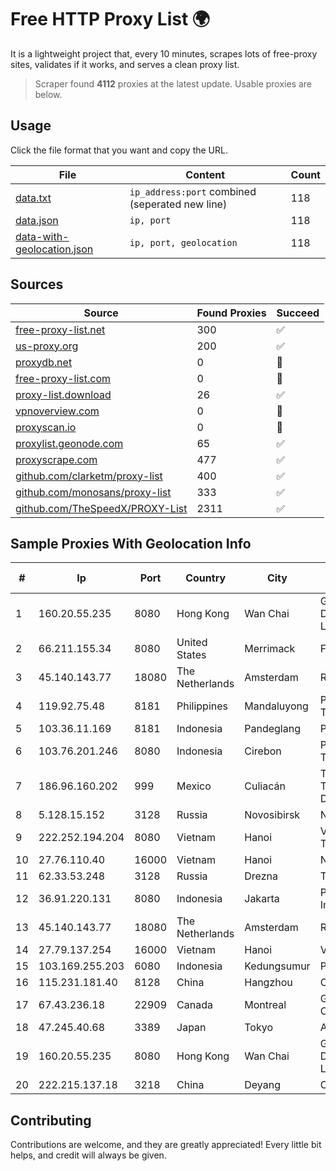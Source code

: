 
# Free HTTP Proxy List 🌍

It is a lightweight project that, every 10 minutes, scrapes lots of free-proxy sites, validates if it works, and serves a clean proxy list.


> Scraper found **4112** proxies at the latest update. Usable proxies are below.

## Usage

Click the file format that you want and copy the URL.


|File|Content|Count|
|----|-------|-----|
|[data.txt](https://raw.githubusercontent.com/themiralay/Proxy-List-World/master/data.txt)|`ip_address:port` combined (seperated new line)|118|
|[data.json](https://raw.githubusercontent.com/themiralay/Proxy-List-World/master/data.json)|`ip, port`|118|
|[data-with-geolocation.json](https://raw.githubusercontent.com/themiralay/Proxy-List-World/master/data-with-geolocation.json)|`ip, port, geolocation`|118|

## Sources

|Source|Found Proxies|Succeed|
|------|-------------|-------|
|[free-proxy-list.net](https://free-proxy-list.net)|300|✅|
|[us-proxy.org](https://www.us-proxy.org)|200|✅|
|[proxydb.net](http://proxydb.net)|0|🚫|
|[free-proxy-list.com](https://free-proxy-list.com/?page=&port=&type%5B%5D=http&type%5B%5D=https&up_time=0&search=Search)|0|🚫|
|[proxy-list.download](https://www.proxy-list.download/HTTP)|26|✅|
|[vpnoverview.com](https://vpnoverview.com/privacy/anonymous-browsing/free-proxy-servers)|0|🚫|
|[proxyscan.io](https://www.proxyscan.io)|0|🚫|
|[proxylist.geonode.com](https://proxylist.geonode.com/api/proxy-list?limit=300&page=1&sort_by=lastChecked&sort_type=desc&protocols=http,https)|65|✅|
|[proxyscrape.com](https://api.proxyscrape.com/v2/?request=displayproxies&protocol=http&timeout=10000&country=all&ssl=all&anonymity=all)|477|✅|
|[github.com/clarketm/proxy-list](https://raw.githubusercontent.com/clarketm/proxy-list/master/proxy-list-raw.txt)|400|✅|
|[github.com/monosans/proxy-list](https://raw.githubusercontent.com/monosans/proxy-list/main/proxies/http.txt)|333|✅|
|[github.com/TheSpeedX/PROXY-List](https://raw.githubusercontent.com/TheSpeedX/PROXY-List/master/http.txt)|2311|✅|


## Sample Proxies With Geolocation Info

|#|Ip|Port|Country|City|Internet Service Provider|
|-|--|----|-------|----|-------------------------|
|1|160.20.55.235|8080|Hong Kong|Wan Chai|Gateway Technology Development Company Limited|
|2|66.211.155.34|8080|United States|Merrimack|FirstLight Fiber|
|3|45.140.143.77|18080|The Netherlands|Amsterdam|RoyaleHosting BV|
|4|119.92.75.48|8181|Philippines|Mandaluyong|Philippine Long Distance Telephone Co.|
|5|103.36.11.169|8181|Indonesia|Pandeglang|PT Awinet Global Mandiri|
|6|103.76.201.246|8080|Indonesia|Cirebon|PT. Arjuna Global Teknologi Indonesia|
|7|186.96.160.202|999|Mexico|Culiacán|Total Play Telecomunicaciones SA De CV|
|8|5.128.15.152|3128|Russia|Novosibirsk|Novotelecom Ltd|
|9|222.252.194.204|8080|Vietnam|Hanoi|VietNam Post and Telecom Corporation|
|10|27.76.110.40|16000|Vietnam|Hanoi|Newass2011xDSLHCMC|
|11|62.33.53.248|3128|Russia|Drezna|TRANS-TELECOM|
|12|36.91.220.131|8080|Indonesia|Jakarta|PT. Telekomunikasi Indonesia|
|13|45.140.143.77|18080|The Netherlands|Amsterdam|RoyaleHosting BV|
|14|27.79.137.254|16000|Vietnam|Hanoi|Viettel Corporation|
|15|103.169.255.203|6080|Indonesia|Kedungsumur|PT Master Star Network|
|16|115.231.181.40|8128|China|Hangzhou|China Telecom|
|17|67.43.236.18|22909|Canada|Montreal|GloboTech Communications|
|18|47.245.40.68|3389|Japan|Tokyo|Alibaba Cloud LLC|
|19|160.20.55.235|8080|Hong Kong|Wan Chai|Gateway Technology Development Company Limited|
|20|222.215.137.18|3218|China|Deyang|Chinanet|



## Contributing

Contributions are welcome, and they are greatly appreciated! Every
little bit helps, and credit will always be given.


